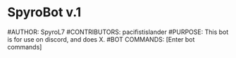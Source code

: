# SpyroBot v.1
#AUTHOR: SpyroL7
#CONTRIBUTORS: pacifistislander
#PURPOSE: This bot is for use on discord, and does X.
#BOT COMMANDS: [Enter bot commands]
